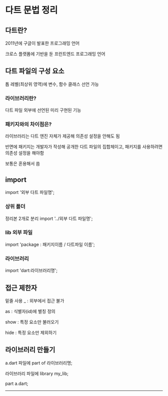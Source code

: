 # 다트 문법 정리

## 다트란?

2011년에 구글이 발표한 프로그래밍 언어

크로스 플랫폼에 기반을 둔 프런트엔드 프로그래밍 언어

## 다트 파일의 구성 요소

톱 레벨(최상위 영역)에 변수, 함수 클래스 선언 가능

### 라이브러리란?

다트 파일 외부에 선언된 미리 구현된 기능

### 패키지와의 차이점은?

라이브러리는 다트 엔진 자체가 제공해 의존성 설정을 안해도 됨

반면에 패키지는 개발자가 작성해 공개한 다트 파일의 집합체이고, 패키지를 사용하려면 의존성 설정을 해야함

보통은 혼용해서 씀

## import

import '외부 다트 파일명';

### 상위 폴더

정리본 2개로 분리
import '../외부 다트 파일명';

### lib 외부 파일

import 'package : 패키지이름 / 다트파일 이름';

### 라이브러리

import 'dart:라이브러리명';

## 접근 제한자

밑줄 사용 \_ : 외부에서 접근 불가

as : 식별자(id)에 별칭 정의

show : 특정 요소만 불러오기

hide : 특정 요소만 제외하기

## 라이브러리 만들기

a.dart 파일에 part of 라이브러리명;

라이브러리 파일에 library my_lib;

part a.dart;

---
